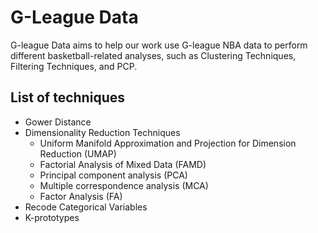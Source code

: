 
# G-League Data

<!-- badges: start -->
<!-- badges: end -->

G-league Data aims to help our work use G-league NBA data to perform different basketball-related analyses, such as Clustering Techniques, Filtering Techniques, and PCP. 

## List of techniques
- Gower Distance
- Dimensionality Reduction Techniques
     - Uniform Manifold Approximation and Projection for Dimension Reduction (UMAP)
     - Factorial Analysis of Mixed Data (FAMD)
     - Principal component analysis (PCA)
     - Multiple correspondence analysis (MCA)
     - Factor Analysis (FA) 
- Recode Categorical Variables
- K-prototypes
